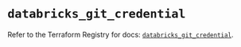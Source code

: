# `databricks_git_credential`

Refer to the Terraform Registry for docs: [`databricks_git_credential`](https://registry.terraform.io/providers/databricks/databricks/1.85.0/docs/resources/git_credential).
